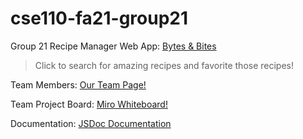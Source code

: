 # cse110-fa21-group21

Group 21 Recipe Manager Web App: [Bytes & Bites](https://group21-recipe.netlify.app/)
> Click to search for amazing recipes and favorite those recipes!

Team Members: [Our Team Page!](admin/team.md)

Team Project Board: [Miro Whiteboard!](https://miro.com/welcomeonboard/eDl5VnFud0psZ044OTVwcUI1aUN3Y0EzRTJrMGFwRWxqQUQyZFVmVHM1MUsxYWtsWUtta09ROW1FTXI3T0RCaXwzMDc0NDU3MzY2MTcxNDk4MTUz?invite_link_id=708376118998)


Documentation: [JSDoc Documentation](https://cse110-fa21-group21.github.io/cse110-fa21-group21/)
